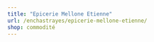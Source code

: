 ```yaml
---
title: "Epicerie Mellone Etienne"
url: /enchastrayes/epicerie-mellone-etienne/
shop: commodité
---
```


